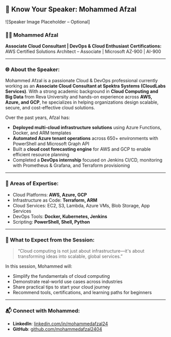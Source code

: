 ## 🎤 Know Your Speaker: Mohammed Afzal

!\[Speaker Image Placeholder – Optional]

### 👨‍💻 Mohammed Afzal

**Associate Cloud Consultant | DevOps & Cloud Enthusiast**
**Certifications:** AWS Certified Solutions Architect – Associate | Microsoft AZ-900 | AI-900

---

### 🌐 About the Speaker:

Mohammed Afzal is a passionate Cloud & DevOps professional currently working as an **Associate Cloud Consultant at Spektra Systems (CloudLabs Services)**. With a strong academic background in **Cloud Computing and Big Data** from Reva University and hands-on experience across **AWS, Azure, and GCP**, he specializes in helping organizations design scalable, secure, and cost-effective cloud solutions.

Over the past years, Afzal has:

* **Deployed multi-cloud infrastructure solutions** using Azure Functions, Docker, and ARM templates
* **Automated Azure tenant operations** across 650+ environments with PowerShell and Microsoft Graph API
* Built a **cloud cost forecasting engine** for AWS and GCP to enable efficient resource planning
* Completed a **DevOps internship** focused on Jenkins CI/CD, monitoring with Prometheus & Grafana, and Terraform provisioning

---

### 🧠 Areas of Expertise:

* Cloud Platforms: **AWS, Azure, GCP**
* Infrastructure as Code: **Terraform, ARM**
* Cloud Services: EC2, S3, Lambda, Azure VMs, Blob Storage, App Services
* DevOps Tools: **Docker, Kubernetes, Jenkins**
* Scripting: **PowerShell, Shell, Python**

---

### 📢 What to Expect from the Session:

> “Cloud computing is not just about infrastructure—it's about transforming ideas into scalable, global services.”

In this session, Mohammed will:

* Simplify the fundamentals of cloud computing
* Demonstrate real-world use cases across industries
* Share practical tips to start your cloud journey
* Recommend tools, certifications, and learning paths for beginners

---

### 📬 Connect with Mohammed:

* **LinkedIn**: [linkedin.com/in/mohammedafzal24](https://www.linkedin.com/in/mohammed-afzallllll/)
* **GitHub**: [github.com/mohammedafzal2404](https://github.com/Afzal-exe)
